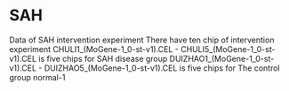 # SAH
Data of SAH intervention experiment
There have ten chip of intervention experiment
CHULI1_(MoGene-1_0-st-v1).CEL - CHULI5_(MoGene-1_0-st-v1).CEL is five chips for	SAH disease group
DUIZHAO1_(MoGene-1_0-st-v1).CEL - DUIZHAO5_(MoGene-1_0-st-v1).CEL is five chips for	The control group normal-1
